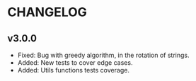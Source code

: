 # CHANGELOG

## v3.0.0

- Fixed: Bug with greedy algorithm, in the rotation of strings.
- Added: New tests to cover edge cases.
- Added: Utils functions tests coverage.
